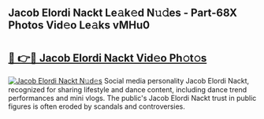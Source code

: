 ## Jacob Elordi Nackt Le𝚊k𝚎d N𝚞𝚍es - Part-68X Photos Vid𝚎o Le𝚊ks vMHu0

# <h2><a href="http://fb4pbiz.evod.top/?m=Jacob+Elordi+Nackt">🔗 👉🔴 Jacob Elordi Nackt Vid𝚎o Ph𝚘t𝚘s</a></h2>

[![Jacob Elordi Nackt N𝚞d𝚎s](https://i.imgur.com/8V9OHl7.gif)](http://fb4pbiz.evod.top/?m=Jacob+Elordi+Nackt)
Social media personality Jacob Elordi Nackt, recognized for sharing lifestyle and dance content, including dance trend performances and mini vlogs. The public's Jacob Elordi Nackt trust in public figures is often eroded by scandals and controversies. 
